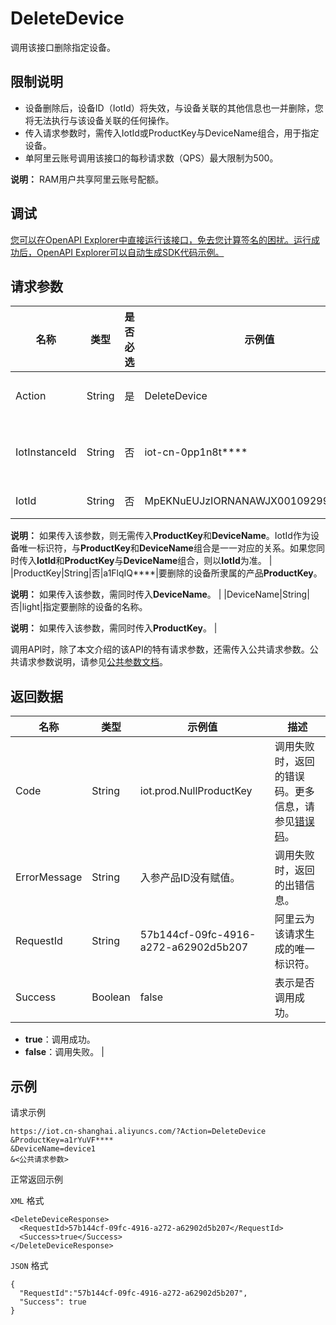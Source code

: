 # DeleteDevice

调用该接口删除指定设备。

## 限制说明

-   设备删除后，设备ID（IotId）将失效，与设备关联的其他信息也一并删除，您将无法执行与该设备关联的任何操作。
-   传入请求参数时，需传入IotId或ProductKey与DeviceName组合，用于指定设备。
-   单阿里云账号调用该接口的每秒请求数（QPS）最大限制为500。

**说明：** RAM用户共享阿里云账号配额。


## 调试

[您可以在OpenAPI Explorer中直接运行该接口，免去您计算签名的困扰。运行成功后，OpenAPI Explorer可以自动生成SDK代码示例。](https://api.aliyun.com/#product=Iot&api=DeleteDevice&type=RPC&version=2018-01-20)

## 请求参数

|名称|类型|是否必选|示例值|描述|
|--|--|----|---|--|
|Action|String|是|DeleteDevice|系统规定参数。取值：DeleteDevice。 |
|IotInstanceId|String|否|iot-cn-0pp1n8t\*\*\*\*|实例ID。公共实例不传此参数，企业版实例需传入。 |
|IotId|String|否|MpEKNuEUJzIORNANAWJX0010929900\*\*\*\*\*|要删除的设备ID。

 **说明：** 如果传入该参数，则无需传入**ProductKey**和**DeviceName**。IotId作为设备唯一标识符，与**ProductKey**和**DeviceName**组合是一一对应的关系。如果您同时传入**IotId**和**ProductKey**与**DeviceName**组合，则以**IotId**为准。 |
|ProductKey|String|否|a1FlqIQ\*\*\*\*|要删除的设备所隶属的产品**ProductKey**。

 **说明：** 如果传入该参数，需同时传入**DeviceName**。 |
|DeviceName|String|否|light|指定要删除的设备的名称。

 **说明：** 如果传入该参数，需同时传入**ProductKey**。 |

调用API时，除了本文介绍的该API的特有请求参数，还需传入公共请求参数。公共请求参数说明，请参见[公共参数文档](~~30561~~)。

## 返回数据

|名称|类型|示例值|描述|
|--|--|---|--|
|Code|String|iot.prod.NullProductKey|调用失败时，返回的错误码。更多信息，请参见[错误码](~~87387~~)。 |
|ErrorMessage|String|入参产品ID没有赋值。|调用失败时，返回的出错信息。 |
|RequestId|String|57b144cf-09fc-4916-a272-a62902d5b207|阿里云为该请求生成的唯一标识符。 |
|Success|Boolean|false|表示是否调用成功。

 -   **true**：调用成功。
-   **false**：调用失败。 |

## 示例

请求示例

```
https://iot.cn-shanghai.aliyuncs.com/?Action=DeleteDevice
&ProductKey=a1rYuVF****
&DeviceName=device1
&<公共请求参数>
```

正常返回示例

`XML` 格式

```
<DeleteDeviceResponse>
  <RequestId>57b144cf-09fc-4916-a272-a62902d5b207</RequestId>
  <Success>true</Success>
</DeleteDeviceResponse>
```

`JSON` 格式

```
{
  "RequestId":"57b144cf-09fc-4916-a272-a62902d5b207",
  "Success": true
}
```


